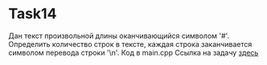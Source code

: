 # Task14
Дан текст произвольной длины оканчивающийся символом  '#'. Определить количество строк в тексте, каждая строка заканчивается символом перевода строки '\n'.
Код в main.cpp
Ссылка на задачу [здесь](http://cppstudio.com/post/1415/)
